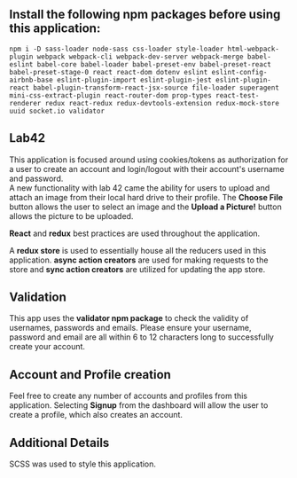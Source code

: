 ## Install the following npm packages before using this application:

```npm i -D sass-loader node-sass css-loader style-loader html-webpack-plugin webpack webpack-cli webpack-dev-server webpack-merge babel-eslint babel-core babel-loader babel-preset-env babel-preset-react babel-preset-stage-0 react react-dom dotenv eslint eslint-config-airbnb-base eslint-plugin-import eslint-plugin-jest eslint-plugin-react babel-plugin-transform-react-jsx-source file-loader superagent mini-css-extract-plugin react-router-dom prop-types react-test-renderer redux react-redux redux-devtools-extension redux-mock-store uuid socket.io validator```

## Lab42
This application is focused around using cookies/tokens as authorization for a user to create an account and login/logout with their account's username and password.  
A new functionality with lab 42 came the ability for users to upload and attach an image from their local hard drive to their profile.  The **Choose File** button allows the user to select an image and the **Upload a Picture!** button allows the picture to be uploaded.

**React** and **redux** best practices are used throughout the application.

A **redux store** is used to essentially house all the reducers used in this application.  **async action creators** are used for making requests to the store and **sync action creators** are utilized for updating the app store.

## Validation
This app uses the **validator npm package** to check the validity of usernames, passwords and emails.  Please ensure your username, password and email are all within 6 to 12 characters long to successfully create your account.

## Account and Profile creation
Feel free to create any number of accounts and profiles from this application.  Selecting **Signup** from the dashboard will allow the user to create a profile, which also creates an account.  


## Additional Details

SCSS was used to style this application. 